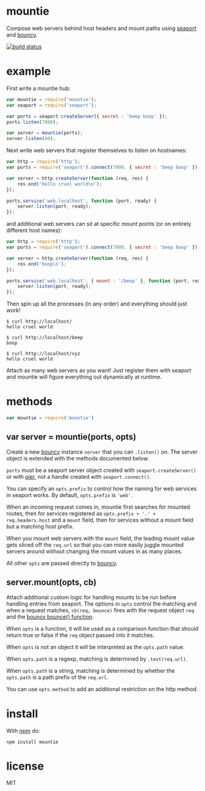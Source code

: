 # mountie

Compose web servers behind host headers and mount paths
using [seaport](https://github.com/substack/seaport)
and [bouncy](https://github.com/substack/bouncy).

[![build status](https://secure.travis-ci.org/substack/mountie.png)](http://travis-ci.org/substack/mountie)

# example

First write a mountie hub:

``` js
var mountie = require('mountie');
var seaport = require('seaport');

var ports = seaport.createServer({ secret : 'beep boop' });
ports.listen(7000);

var server = mountie(ports);
server.listen(80);
```

Next write web servers that register themselves to listen on hostnames:

``` js
var http = require('http');
var ports = require('seaport').connect(7000, { secret : 'beep boop' });

var server = http.createServer(function (req, res) {
    res.end('hello cruel world\n');
});

ports.service('web.localhost', function (port, ready) {
    server.listen(port, ready);
});
```

and additional web servers can sit at specific mount points
(or on entirely different host names):

``` js
var http = require('http');
var ports = require('seaport').connect(7000, { secret : 'beep boop' });

var server = http.createServer(function (req, res) {
    res.end('boop\n');
});

ports.service('web.localhost', { mount : '/beep' }, function (port, ready) {
    server.listen(port, ready);
});
```

Then spin up all the processes (in any order) and everything should just work!

```
$ curl http://localhost/
hello cruel world
```

```
$ curl http://localhost/beep
boop
```

```
$ curl http://localhost/xyz
hello cruel world
```

Attach as many web servers as you want! Just register them with seaport
and mountie will figure everything out dynamically at runtime.

# methods

``` js
var mountie = require('mountie')
```

## var server = mountie(ports, opts)

Create a new [bouncy](https://github.com/substack/bouncy) instance `server` that
you can `.listen()` on. The server object is extended with the methods
documented below.

`ports` must be a seaport server object created with
`seaport.createServer()` or with [pier](https://github.com/substack/node-pier),
not a handle created with `seaport.connect()`.

You can specify an `opts.prefix` to control how the naming for web services in
seaport works. By default, `opts.prefix` is `'web'`.

When an incoming request comes in, mountie first searches for mounted routes,
then for services registered as `opts.prefix + '.' + req.headers.host`
and a `mount` field, then for services without a mount field but a matching
host prefix.

When you mount web servers with the `mount` field, the leading mount value gets
sliced off the `req.url` so that you can more easily juggle mounted servers
around without changing the mount values in as many places.

All other `opts` are passed directly to
[bouncy](https://github.com/substack/bouncy).

## server.mount(opts, cb)

Attach additional custom logic for handling mounts to be run before handling
entries from seaport. The options in `opts` control the matching and when a
request matches, `cb(req, bounce)` fires with the request object `req` and the
[bouncy bounce() function](https://github.com/substack/bouncy#bouncestream-opts).

When `opts` is a function, it will be used as a comparison function that
should return true or false if the `req` object passed into it matches.

When `opts` is not an object it will be interpreted as the `opts.path` value.

When `opts.path` is a regexp, matching is determined by `.test(req.url)`.

When `opts.path` is a string, matching is determined by whether the `opts.path`
is a path prefix of the `req.url`.

You can use `opts.method` to add an additional restriction on the http method.

# install

With [npm](http://npmjs.org) do:

```
npm install mountie
```

# license

MIT
